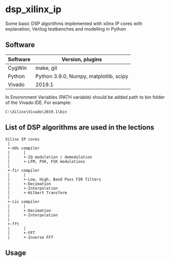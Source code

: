 # dsp_xilinx_ip
Some basic DSP algorithms implemented with xilinx IP cores with explanation, Verilog testbenches and modelling in Python 

## Software

| Software | Version, plugins |
| ------ | ------ |
| CygWin | make, git |
| Python | Python 3.9.0, Numpy, matplotlib, scipy |
| Vivado | 2019.1 |

In Environment Variables (PATH variable) should be added path to bin folder of the Vivado IDE. For example:
```
C:\Xilinx\Vivado\2019.1\bin 
```
## List of DSP algorithms are used in the lections
```
Xilinx IP cores
 |
 +-dds compiler
 |      |
 |      +-IQ modulation / demodulation
 |      +-LFM, PSK, FSK modulations
 |
 +-fir compiler
 |      |
 |      +-Low, High, Band Pass FIR filters
 |      +-Decimation
 |      +-Interpolation
 |      +-Hilbert Transform
 |
 +-cic compiler
 |      |
 |      +-Decimation
 |      +-Interpolation
 |
 +-fft
 |      |
 |      +-FFT
 |      +-Inverse FFT
 ```
## Usage
